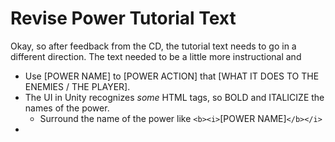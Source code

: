 # Revise Power Tutorial Text

Okay, so after feedback from the CD, the tutorial text needs to go in a different direction. The text needed to be a little more instructional and 

- Use [POWER NAME] to [POWER ACTION] that [WHAT IT DOES TO THE ENEMIES / THE PLAYER].
- The UI in Unity recognizes *some* HTML tags, so BOLD and ITALICIZE the names of the power.
	- Surround the name of the power like `<b><i>`[POWER NAME]`</b></i>`
- 
